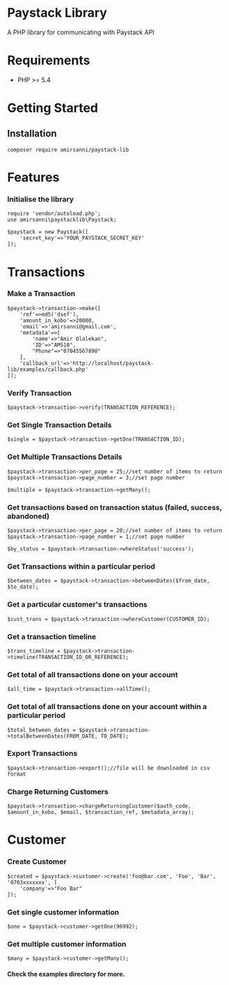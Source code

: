 # Paystack Library
 A PHP library for communicating with Paystack API


# Requirements
- PHP >= 5.4


# Getting Started

## Installation
```
composer require amirsanni/paystack-lib
```

# Features
###


### Initialise the library
```
require 'vendor/autoload.php';
use amirsanni\paystacklib\Paystack;

$paystack = new Paystack([
    'secret_key'=>'YOUR_PAYSTACK_SECRET_KEY'
]);
```


# Transactions
### Make a Transaction
```
$paystack->transaction->make([
    'ref'=>md5('dsef'),
    'amount_in_kobo'=>20000,
    'email'=>'amirsanni@gmail.com',
    'metadata'=>[
        'name'=>"Amir Olalekan",
        'ID'=>"AMS10",
        "Phone"=>"07045567890"
    ],
    'callback_url'=>'http://localhost/paystack-lib/examples/callback.php'
]);
```


### Verify Transaction
```
$paystack->transaction->verify(TRANSACTION_REFERENCE);
```


### Get Single Transaction Details
```
$single = $paystack->transaction->getOne(TRANSACTION_ID);
```


### Get Multiple Transactions Details
```
$paystack->transaction->per_page = 25;//set number of items to return
$paystack->transaction->page_number = 3;//set page number

$multiple = $paystack->transaction->getMany();
```


### Get transactions based on transaction status (failed, success, abandoned)
```
$paystack->transaction->per_page = 20;//set number of items to return
$paystack->transaction->page_number = 1;//set page number

$by_status = $paystack->transaction->whereStatus('success');
```


### Get Transactions within a particular period
```
$between_dates = $paystack->transaction->betweenDates($from_date, $to_date);
```


### Get a particular customer's transactions
```
$cust_trans = $paystack->transaction->whereCustomer(CUSTOMER_ID);
```


### Get a transaction timeline
```
$trans_timeline = $paystack->transaction->timeline(TRANSACTION_ID_OR_REFERENCE);
```


### Get total of all transactions done on your account
```
$all_time = $paystack->transaction->allTime();
```


### Get total of all transactions done on your account within a particular period
```
$total_between_dates = $paystack->transaction->totalBetweenDates(FROM_DATE, TO_DATE);
```


### Export Transactions
```
$paystack->transaction->export();//file will be downloaded in csv format
```


### Charge Returning Customers
```
$paystack->transaction->chargeReturningCustomer($auth_code, $amount_in_kobo, $email, $transaction_ref, $metadata_array);
```



# Customer

### Create Customer
```
$created = $paystack->customer->create('foo@bar.com', 'Foo', 'Bar', '0703xxxxxxx', [
    'company'=>"Foo Bar"
]);
```

### Get single customer information
```
$one = $paystack->customer->getOne(96992);
```


### Get multiple customer information
```
$many = $paystack->customer->getMany();
```

#### Check the examples directory for more.